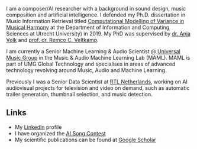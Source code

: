 I am a composer/AI researcher with a background in sound design, music composition and artificial intelligence. I defended my Ph.D. dissertation in Music Information Retrieval titled [Computational Modelling of Variance in Musical Harmony](https://dspace.library.uu.nl/handle/1874/380443) at the Department of Information and Computing Sciences at Utrecht University) in 2019. My PhD was supervised by [dr. Anja Volk](https://www.staff.science.uu.nl/~fleis102/) and [prof. dr. Remco C. Veltkamp](https://www.staff.science.uu.nl/~veltk101/).

I am currently a Senior Machine Learning & Audio Scientist @ [Universal Music Group](https://www.universalmusic.com/) in the Music & Audio Machine Learning Lab (MAML). MAML is part of UMG Global Technology and specialises in areas of advanced technology revolving around Music, Audio and Machine Learning.

Previously I was a Senior Data Scientist at [RTL Netherlands](https://github.com/rtlnl), working on AI audiovisual projects for television and video on demand, such as automatic trailer generation, thumbnail selection, and music detection.

## Links

*   My [LinkedIn](https://www.linkedin.com/in/hendrik-vincent-koops-30927a93/) profile
*   I have organized the [AI Song Contest](https://www.aisongcontest.com/)
*   My scientific publications can be found at [Google Scholar](https://scholar.google.nl/citations?hl=en&user=rzqMKygAAAAJ&view_op=list_works&sortby=pubdate)

<!--
**hvkoops/hvkoops** is a ✨ _special_ ✨ repository because its `README.md` (this file) appears on your GitHub profile.

Here are some ideas to get you started:

- 🔭 I’m currently working on ...
- 🌱 I’m currently learning ...
- 👯 I’m looking to collaborate on ...
- 🤔 I’m looking for help with ...
- 💬 Ask me about ...
- 📫 How to reach me: ...
- 😄 Pronouns: ...
- ⚡ Fun fact: ...
-->
